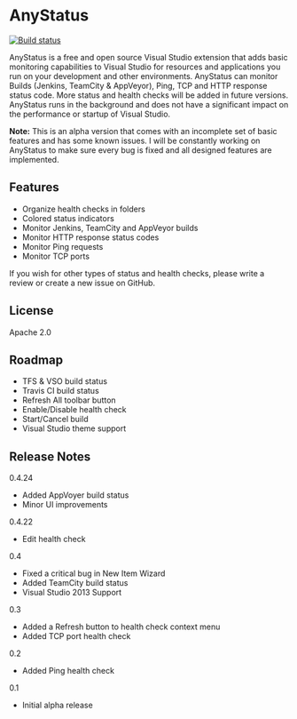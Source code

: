# AnyStatus

[![Build status](https://ci.appveyor.com/api/projects/status/t7j7rnnci6lvv8jl?svg=true)](https://ci.appveyor.com/project/AlonAmsalem/anystatus)

AnyStatus is a free and open source Visual Studio extension that adds basic monitoring capabilities to Visual Studio for resources and applications you run on your development and other environments. AnyStatus can monitor Builds (Jenkins, TeamCity & AppVeyor), Ping, TCP and HTTP response status code. More status and health checks will be added in future versions. AnyStatus runs in the background and does not have a significant impact on the performance or startup of Visual Studio.

**Note:** This is an alpha version that comes with an incomplete set of basic features and has some known issues. I will be constantly working on AnyStatus to make sure every bug is fixed and all designed features are implemented.

## Features 

* Organize health checks in folders
* Colored status indicators
* Monitor Jenkins, TeamCity and AppVeyor builds
* Monitor HTTP response status codes
* Monitor Ping requests
* Monitor TCP ports

If you wish for other types of status and health checks, please write a review or create a new issue on GitHub.

## License

Apache 2.0

## Roadmap

* TFS & VSO build status
* Travis CI build status
* Refresh All toolbar button
* Enable/Disable health check
* Start/Cancel build
* Visual Studio theme support

## Release Notes

0.4.24
- Added AppVoyer build status
- Minor UI improvements

0.4.22
- Edit health check

0.4
- Fixed a critical bug in New Item Wizard
- Added TeamCity build status
- Visual Studio 2013 Support

0.3
- Added a Refresh button to health check context menu
- Added TCP port health check

0.2
- Added Ping health check

0.1
- Initial alpha release


